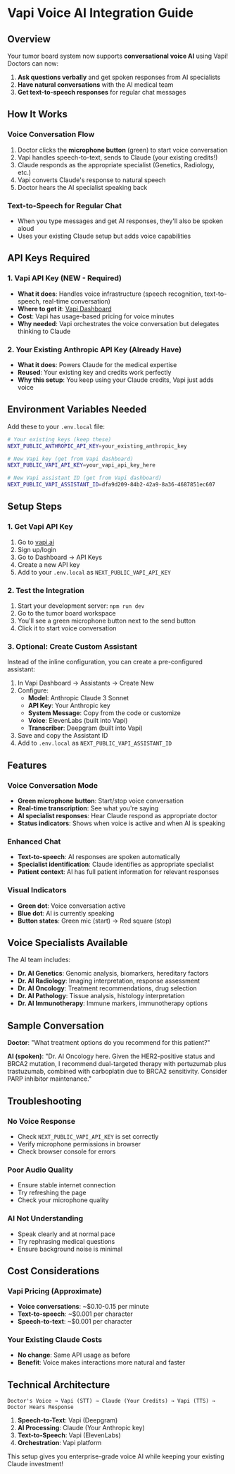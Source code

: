 # Vapi Voice AI Integration Guide

## Overview

Your tumor board system now supports **conversational voice AI** using Vapi! Doctors can now:

1. **Ask questions verbally** and get spoken responses from AI specialists
2. **Have natural conversations** with the AI medical team
3. **Get text-to-speech responses** for regular chat messages

## How It Works

### Voice Conversation Flow
1. Doctor clicks the **microphone button** (green) to start voice conversation
2. Vapi handles speech-to-text, sends to Claude (your existing credits!)
3. Claude responds as the appropriate specialist (Genetics, Radiology, etc.)
4. Vapi converts Claude's response to natural speech
5. Doctor hears the AI specialist speaking back

### Text-to-Speech for Regular Chat
- When you type messages and get AI responses, they'll also be spoken aloud
- Uses your existing Claude setup but adds voice capabilities

## API Keys Required

### 1. Vapi API Key (NEW - Required)
- **What it does**: Handles voice infrastructure (speech recognition, text-to-speech, real-time conversation)
- **Where to get it**: [Vapi Dashboard](https://vapi.ai)
- **Cost**: Vapi has usage-based pricing for voice minutes
- **Why needed**: Vapi orchestrates the voice conversation but delegates thinking to Claude

### 2. Your Existing Anthropic API Key (Already Have)
- **What it does**: Powers Claude for the medical expertise
- **Reused**: Your existing key and credits work perfectly
- **Why this setup**: You keep using your Claude credits, Vapi just adds voice

## Environment Variables Needed

Add these to your `.env.local` file:

```bash
# Your existing keys (keep these)
NEXT_PUBLIC_ANTHROPIC_API_KEY=your_existing_anthropic_key

# New Vapi key (get from Vapi dashboard)
NEXT_PUBLIC_VAPI_API_KEY=your_vapi_api_key_here

# New Vapi assistant ID (get from Vapi dashboard)
NEXT_PUBLIC_VAPI_ASSISTANT_ID=dfa9d209-84b2-42a9-8a36-4687851ec607
```

## Setup Steps

### 1. Get Vapi API Key
1. Go to [vapi.ai](https://vapi.ai)
2. Sign up/login
3. Go to Dashboard → API Keys
4. Create a new API key
5. Add to your `.env.local` as `NEXT_PUBLIC_VAPI_API_KEY`

### 2. Test the Integration
1. Start your development server: `npm run dev`
2. Go to the tumor board workspace
3. You'll see a green microphone button next to the send button
4. Click it to start voice conversation

### 3. Optional: Create Custom Assistant
Instead of the inline configuration, you can create a pre-configured assistant:

1. In Vapi Dashboard → Assistants → Create New
2. Configure:
   - **Model**: Anthropic Claude 3 Sonnet
   - **API Key**: Your Anthropic key
   - **System Message**: Copy from the code or customize
   - **Voice**: ElevenLabs (built into Vapi)
   - **Transcriber**: Deepgram (built into Vapi)
3. Save and copy the Assistant ID
4. Add to `.env.local` as `NEXT_PUBLIC_VAPI_ASSISTANT_ID`

## Features

### Voice Conversation Mode
- **Green microphone button**: Start/stop voice conversation
- **Real-time transcription**: See what you're saying
- **AI specialist responses**: Hear Claude respond as appropriate doctor
- **Status indicators**: Shows when voice is active and when AI is speaking

### Enhanced Chat
- **Text-to-speech**: AI responses are spoken automatically
- **Specialist identification**: Claude identifies as appropriate specialist
- **Patient context**: AI has full patient information for relevant responses

### Visual Indicators
- **Green dot**: Voice conversation active
- **Blue dot**: AI is currently speaking
- **Button states**: Green mic (start) → Red square (stop)

## Voice Specialists Available

The AI team includes:
- **Dr. AI Genetics**: Genomic analysis, biomarkers, hereditary factors
- **Dr. AI Radiology**: Imaging interpretation, response assessment
- **Dr. AI Oncology**: Treatment recommendations, drug selection
- **Dr. AI Pathology**: Tissue analysis, histology interpretation
- **Dr. AI Immunotherapy**: Immune markers, immunotherapy options

## Sample Conversation

**Doctor**: "What treatment options do you recommend for this patient?"

**AI (spoken)**: "Dr. AI Oncology here. Given the HER2-positive status and BRCA2 mutation, I recommend dual-targeted therapy with pertuzumab plus trastuzumab, combined with carboplatin due to BRCA2 sensitivity. Consider PARP inhibitor maintenance."

## Troubleshooting

### No Voice Response
- Check `NEXT_PUBLIC_VAPI_API_KEY` is set correctly
- Verify microphone permissions in browser
- Check browser console for errors

### Poor Audio Quality
- Ensure stable internet connection
- Try refreshing the page
- Check your microphone quality

### AI Not Understanding
- Speak clearly and at normal pace
- Try rephrasing medical questions
- Ensure background noise is minimal

## Cost Considerations

### Vapi Pricing (Approximate)
- **Voice conversations**: ~$0.10-0.15 per minute
- **Text-to-speech**: ~$0.001 per character
- **Speech-to-text**: ~$0.001 per character

### Your Existing Claude Costs
- **No change**: Same API usage as before
- **Benefit**: Voice makes interactions more natural and faster

## Technical Architecture

```
Doctor's Voice → Vapi (STT) → Claude (Your Credits) → Vapi (TTS) → Doctor Hears Response
```

1. **Speech-to-Text**: Vapi (Deepgram)
2. **AI Processing**: Claude (Your Anthropic key)
3. **Text-to-Speech**: Vapi (ElevenLabs)
4. **Orchestration**: Vapi platform

This setup gives you enterprise-grade voice AI while keeping your existing Claude investment! 